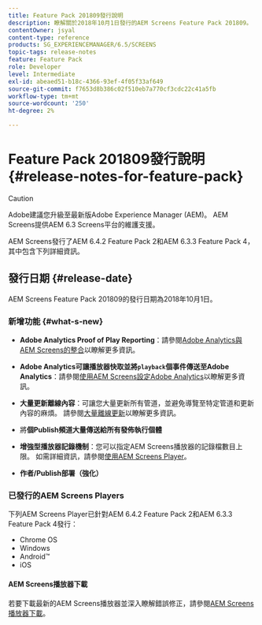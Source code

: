 ```yaml
---
title: Feature Pack 201809發行說明
description: 瞭解關於2018年10月1日發行的AEM Screens Feature Pack 201809。
contentOwner: jsyal
content-type: reference
products: SG_EXPERIENCEMANAGER/6.5/SCREENS
topic-tags: release-notes
feature: Feature Pack
role: Developer
level: Intermediate
exl-id: abeaed51-b18c-4366-93ef-4f05f33af649
source-git-commit: f7653d8b386c02f510eb7a770cf3cdc22c41a5fb
workflow-type: tm+mt
source-wordcount: '250'
ht-degree: 2%

---
```


# Feature Pack 201809發行說明 {#release-notes-for-feature-pack}

>[!CAUTION]
>
>Adobe建議您升級至最新版Adobe Experience Manager (AEM)。 AEM Screens提供AEM 6.3 Screens平台的維護支援。

AEM Screens發行了AEM 6.4.2 Feature Pack 2和AEM 6.3.3 Feature Pack 4，其中包含下列詳細資訊。

## 發行日期 {#release-date}

AEM Screens Feature Pack 201809的發行日期為2018年10月1日。

### 新增功能 {#what-s-new}

* **Adobe Analytics Proof of Play Reporting**：請參閱[Adobe Analytics與AEM Screens的整合](adobe-analytics-integration-aem-screens.md)以瞭解更多資訊。

* **Adobe Analytics可讓播放器快取並將`playback`個事件傳送至Adobe Analytics**：請參閱[使用AEM Screens設定Adobe Analytics](configuring-adobe-analytics-aem-screens.md)以瞭解更多資訊。

* **大量更新離線內容**：可讓您大量更新所有管道，並避免導覽至特定管道和更新內容的麻煩。 請參閱[大量離線更新](bulk-offline-update.md)以瞭解更多資訊。

* 將&#x200B;**個Publish頻道大量傳送給所有發佈執行個體**
* **增強型播放器記錄機制**：您可以指定AEM Screens播放器的記錄檔數目上限。 如需詳細資訊，請參閱[使用AEM Screens Player](working-with-screens-player.md)。

* **作者/Publish部署（強化）**

### 已發行的AEM Screens Players

下列AEM Screens Player已針對AEM 6.4.2 Feature Pack 2和AEM 6.3.3 Feature Pack 4發行：

* Chrome OS
* Windows
* Android™
* iOS

#### AEM Screens播放器下載

若要下載最新的AEM Screens播放器並深入瞭解錯誤修正，請參閱[AEM Screens播放器下載](https://download.macromedia.com/screens/)。
